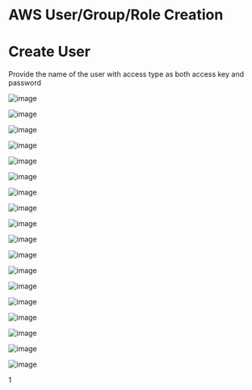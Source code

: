
# AWS User/Group/Role Creation

# Create User

Provide the name of the user with access type as both access key and password

![image](https://user-images.githubusercontent.com/32446623/33644905-e5612eb6-da15-11e7-9eb9-2a48082cccaf.png)

![image](https://user-images.githubusercontent.com/32446623/33644923-045c6204-da16-11e7-9197-281583a4406b.png)

![image](https://user-images.githubusercontent.com/32446623/33644928-09feb6f8-da16-11e7-9f87-c5a15aa48d56.png)

![image](https://user-images.githubusercontent.com/32446623/33644930-0f667a4a-da16-11e7-8977-2a83e52d8dcc.png)

![image](https://user-images.githubusercontent.com/32446623/33644933-152a4b28-da16-11e7-843f-91f56e5d0d28.png)

![image](https://user-images.githubusercontent.com/32446623/33644959-3b04a17c-da16-11e7-8a40-279a333d2ca8.png)

![image](https://user-images.githubusercontent.com/32446623/33644964-3f97494c-da16-11e7-9150-acfd7fe2ef9a.png)

![image](https://user-images.githubusercontent.com/32446623/33644967-43f8f972-da16-11e7-99b4-249bbc0e1064.png)

![image](https://user-images.githubusercontent.com/32446623/33645115-2fde470c-da17-11e7-9022-115d5d9c6498.png)

![image](https://user-images.githubusercontent.com/32446623/33645126-402f132a-da17-11e7-867f-1607c7b603fd.png)

![image](https://user-images.githubusercontent.com/32446623/33645138-46d2918e-da17-11e7-9ef1-9bec9b92afda.png)

![image](https://user-images.githubusercontent.com/32446623/33645146-4deb367e-da17-11e7-845c-105ce630ebe3.png)

![image](https://user-images.githubusercontent.com/32446623/33645153-51cf0144-da17-11e7-9fe5-a4dfa09f7cf4.png)

![image](https://user-images.githubusercontent.com/32446623/33645155-57043814-da17-11e7-9c37-e840496633c5.png)

![image](https://user-images.githubusercontent.com/32446623/33645161-5fb9f5c0-da17-11e7-91f4-cb2f406816e4.png)

![image](https://user-images.githubusercontent.com/32446623/33645166-657156a2-da17-11e7-9414-5d347294b7be.png)

![image](https://user-images.githubusercontent.com/32446623/33645172-6a1380ae-da17-11e7-90cd-c348b3dd9829.png)

![image](https://user-images.githubusercontent.com/32446623/33645176-6f02d358-da17-11e7-8161-4f33dbdda30a.png)




1

